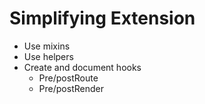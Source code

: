 Simplifying Extension
=========

* Use mixins
* Use helpers
* Create and document hooks
	* Pre/postRoute
	* Pre/postRender